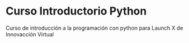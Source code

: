 # Curso Introductorio Python
Curso de introducción a la programación con python para Launch X de Innovacción Virtual
